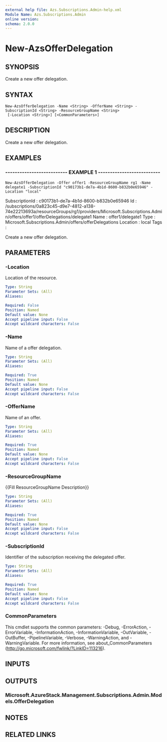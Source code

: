 ```yaml
---
external help file: Azs.Subscriptions.Admin-help.xml
Module Name: Azs.Subscriptions.Admin
online version: 
schema: 2.0.0
---
```


# New-AzsOfferDelegation

## SYNOPSIS
Create a new offer delegation.

## SYNTAX

```
New-AzsOfferDelegation -Name <String> -OfferName <String> -SubscriptionId <String> -ResourceGroupName <String>
 [-Location <String>] [<CommonParameters>]
```

## DESCRIPTION
Create a new offer delegation.

## EXAMPLES

### -------------------------- EXAMPLE 1 --------------------------
```
New-AzsOfferDelegation -Offer offer1 -ResourceGroupName rg1 -Name delegate1 -SubscriptionId "c90173b1-de7a-4b1d-8600-b832b0e65946" -Location "local"
```

SubscriptionId : c90173b1-de7a-4b1d-8600-b832b0e65946
Id             : /subscriptions/0a823c45-d9e7-4812-a138-74e22213693a/resourceGroups/rg1/providers/Microsoft.Subscriptions.Admin/offers/offer1/offerDelegations/delegate1
Name           : offer1/delegate1
Type           : Microsoft.Subscriptions.Admin/offers/offerDelegations
Location       : local
Tags           :

Create a new offer delegation.

## PARAMETERS

### -Location
Location of the resource.

```yaml
Type: String
Parameter Sets: (All)
Aliases: 

Required: False
Position: Named
Default value: None
Accept pipeline input: False
Accept wildcard characters: False
```

### -Name
Name of a offer delegation.

```yaml
Type: String
Parameter Sets: (All)
Aliases: 

Required: True
Position: Named
Default value: None
Accept pipeline input: False
Accept wildcard characters: False
```

### -OfferName
Name of an offer.

```yaml
Type: String
Parameter Sets: (All)
Aliases: 

Required: True
Position: Named
Default value: None
Accept pipeline input: False
Accept wildcard characters: False
```

### -ResourceGroupName
{{Fill ResourceGroupName Description}}

```yaml
Type: String
Parameter Sets: (All)
Aliases: 

Required: True
Position: Named
Default value: None
Accept pipeline input: False
Accept wildcard characters: False
```

### -SubscriptionId
Identifier of the subscription receiving the delegated offer.

```yaml
Type: String
Parameter Sets: (All)
Aliases: 

Required: True
Position: Named
Default value: None
Accept pipeline input: False
Accept wildcard characters: False
```

### CommonParameters
This cmdlet supports the common parameters: -Debug, -ErrorAction, -ErrorVariable, -InformationAction, -InformationVariable, -OutVariable, -OutBuffer, -PipelineVariable, -Verbose, -WarningAction, and -WarningVariable. For more information, see about_CommonParameters (http://go.microsoft.com/fwlink/?LinkID=113216).

## INPUTS

## OUTPUTS

### Microsoft.AzureStack.Management.Subscriptions.Admin.Models.OfferDelegation

## NOTES

## RELATED LINKS

